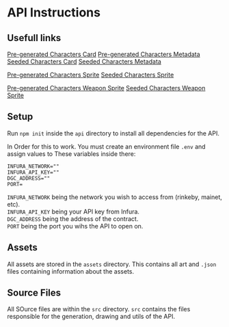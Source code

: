 # API Instructions

## Usefull links

[Pre-generated Characters Card](http://localhost:3030/0/1x.png)
[Pre-generated Characters Metadata](http://localhost:3030/0/metadata)
[Seeded Characters Card](http://localhost:3030/seed/0/1x.png)
[Seeded Characters Metadata](http://localhost:3030/seed/0/metadata)

[Pre-generated Characters Sprite](http://localhost:3030/sprite/0/1x.png)
[Seeded Characters Sprite](http://localhost:3030/sprite/0/1x.png)

[Pre-generated Characters Weapon Sprite](http://localhost:3030/weapon/0/1x.png)
[Seeded Characters Weapon Sprite](http://localhost:3030/sprite/weapon/1x.png)

## Setup

Run `npm init` inside the `api` directory to install all dependencies for the API.

In Order for this to work. You must create an environment file `.env` and
assign values to These variables inside there:

```
INFURA_NETWORK=""
INFURA_API_KEY=""
DGC_ADDRESS=""
PORT=
```

`INFURA_NETWORK` being the network you wish to access from (rinkeby, mainet, etc).  
`INFURA_API_KEY` being your API key from Infura.  
`DGC_ADDRESS` being the address of the contract.  
`PORT` being the port you wihs the API to open on.

## Assets

All assets are stored in the `assets` directory. This contains all art and `.json` files containing information about the assets.

## Source Files

All SOurce files are within the `src` directory. `src` contains the files responsible for the generation, drawing and utils of the API.
